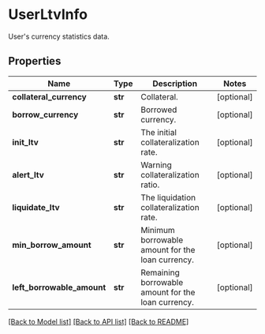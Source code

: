 # UserLtvInfo

User's currency statistics data.
## Properties
Name | Type | Description | Notes
------------ | ------------- | ------------- | -------------
**collateral_currency** | **str** | Collateral. | [optional] 
**borrow_currency** | **str** | Borrowed currency. | [optional] 
**init_ltv** | **str** | The initial collateralization rate. | [optional] 
**alert_ltv** | **str** | Warning collateralization ratio. | [optional] 
**liquidate_ltv** | **str** | The liquidation collateralization rate. | [optional] 
**min_borrow_amount** | **str** | Minimum borrowable amount for the loan currency. | [optional] 
**left_borrowable_amount** | **str** | Remaining borrowable amount for the loan currency. | [optional] 

[[Back to Model list]](../README.md#documentation-for-models) [[Back to API list]](../README.md#documentation-for-api-endpoints) [[Back to README]](../README.md)


